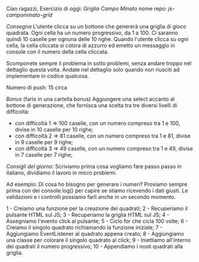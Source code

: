 Ciao ragazzi,
Esercizio di oggi: *Griglia Campo Minato*
nome repo: *js-campominato-grid*

*Consegna*
L'utente clicca su un bottone che genererà una griglia di gioco quadrata.
Ogni cella ha un numero progressivo, da 1 a 100.
Ci saranno quindi 10 caselle per ognuna delle 10 righe.
Quando l'utente clicca su ogni cella, la cella cliccata si colora di azzurro ed emetto un messaggio in console con il numero della cella cliccata.

Scomponete sempre il problema in sotto problemi, senza andare troppo nel dettaglio questa volta. Andate nel dettaglio solo quando non riusciti ad implementare in codice qualcosa.

Numero di push: 15 circa

*Bonus* (farlo in una cartella bonus)
Aggiungere una select accanto al bottone di generazione, che fornisca una scelta tra tre diversi livelli di difficoltà:
- con difficoltà 1 => 100 caselle, con un numero compreso tra 1 e 100, divise in 10 caselle per 10 righe;
- con difficoltà 2 => 81 caselle, con un numero compreso tra 1 e 81, divise in 9 caselle per 9 righe;
- con difficoltà 3 => 49 caselle, con un numero compreso tra 1 e 49, divise in 7 caselle per 7 righe;

*Consigli del giorno:*
Scriviamo prima cosa vogliamo fare passo passo in italiano, dividiamo il lavoro in micro problemi.

Ad esempio:
Di cosa ho bisogno per generare i numeri?
Proviamo sempre prima con dei console.log() per capire se stiamo ricevendo i dati giusti.
Le validazioni e i controlli possiamo farli anche in un secondo momento.

<!-- SCOMPOSIZIONE PROBLEMA -->

1 - Creiamo una funzione per la creazione dei quadrati;
2 - Recuperiamo il pulsante HTML sul JS;
3 - Recuperiamo la griglia HTML sul JS;
4 - Assegniamo l'evento click al pulsante;
5 - Ciclo for che cicla 100 volte;
6 - Creiamo il singolo quadrato richiamando la funzione iniziale;
7 - Aggiungiamo EventListener al quadrato appena creato;
8 - Aggiungiamo una classe per colorare il singolo quadrato al click;
9 - Iniettiamo all'interno dei quadrati il numero progressivo;
10 - Appendiamo i nosti quadrati alla griglia.